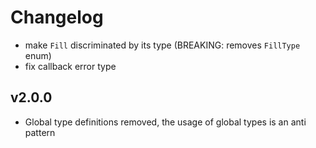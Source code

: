 # Changelog

* make `Fill` discriminated by its type (BREAKING: removes `FillType` enum)
* fix callback error type

## v2.0.0
* Global type definitions removed, the usage of global types is an anti pattern
